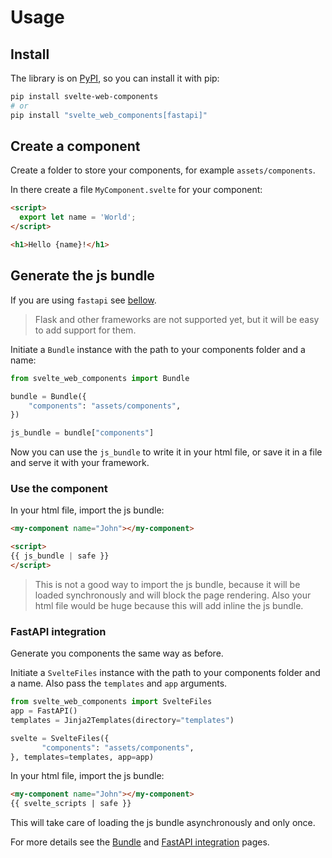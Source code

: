# Usage

## Install

The library is on [PyPI](https://pypi.org/project/svelte-web-components/), so you can install it with pip:

``` bash
pip install svelte-web-components
# or 
pip install "svelte_web_components[fastapi]"
```

## Create a component

Create a folder to store your components, for example `assets/components`.

In there create a file `MyComponent.svelte` for your component:

``` html title="MyComponent.svelte"
<script>
  export let name = 'World';
</script>

<h1>Hello {name}!</h1>
```

## Generate the js bundle

If you are using `fastapi` see [bellow](#fastapi-integration).

> Flask and other frameworks are not supported yet, but it will be easy to add support for them.

Initiate a `Bundle` instance with the path to your components folder and a name:

``` python
from svelte_web_components import Bundle

bundle = Bundle({
    "components": "assets/components",
})

js_bundle = bundle["components"]
```

Now you can use the `js_bundle` to write it in your html file, or save it in a file and serve it with your framework.

### Use the component

In your html file, import the js bundle:

``` html  
<my-component name="John"></my-component>

<script>
{{ js_bundle | safe }}
</script>
```

> This is not a good way to import the js bundle,
> because it will be loaded synchronously and will block the page rendering.
> Also your html file would be huge because this will add inline the js bundle.

### FastAPI integration

Generate you components the same way as before.

Initiate a `SvelteFiles` instance with the path to your components folder and a name.
Also pass the `templates` and `app` arguments.

``` python
from svelte_web_components import SvelteFiles 
app = FastAPI()
templates = Jinja2Templates(directory="templates")

svelte = SvelteFiles({
       "components": "assets/components",
}, templates=templates, app=app)
```

In your html file, import the js bundle:

``` html
<my-component name="John"></my-component>
{{ svelte_scripts | safe }}
```

This will take care of loading the js bundle asynchronously and only once.

For more details see the [Bundle](/svelte_web_components/bundle) and [FastAPI integration](/svelte_web_components/fastapi_integration) pages.

